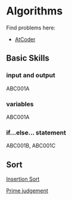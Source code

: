 # Algorithms
  Find problems here:
  - [AtCoder](https://github.com/xuelei7/mylibrary/tree/master/AtCoder)
## Basic Skills
### input and output

  ABC001A
  
### variables

  ABC001A

### if...else... statement

  ABC001B, ABC001C
  
## Sort
  
  [Insertion Sort](https://github.com/xuelei7/mylibrary/blob/master/Algorithms/InsertionSort.cpp)

  [Prime judgement](https://github.com/xuelei7/mylibrary/blob/master/Algorithms/isPrime.cpp)
